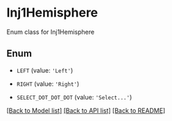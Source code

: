 # Inj1Hemisphere

Enum class for Inj1Hemisphere

## Enum

* `LEFT` (value: `'Left'`)

* `RIGHT` (value: `'Right'`)

* `SELECT_DOT_DOT_DOT` (value: `'Select...'`)

[[Back to Model list]](../README.md#documentation-for-models) [[Back to API list]](../README.md#documentation-for-api-endpoints) [[Back to README]](../README.md)


